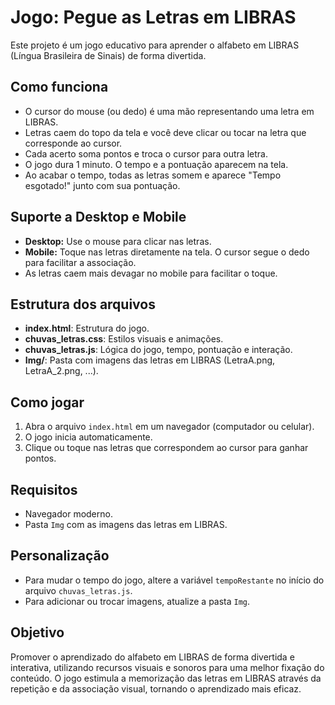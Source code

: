 # Jogo: Pegue as Letras em LIBRAS

Este projeto é um jogo educativo para aprender o alfabeto em LIBRAS (Língua Brasileira de Sinais) de forma divertida.

## Como funciona

- O cursor do mouse (ou dedo) é uma mão representando uma letra em LIBRAS.
- Letras caem do topo da tela e você deve clicar ou tocar na letra que corresponde ao cursor.
- Cada acerto soma pontos e troca o cursor para outra letra.
- O jogo dura 1 minuto. O tempo e a pontuação aparecem na tela.
- Ao acabar o tempo, todas as letras somem e aparece "Tempo esgotado!" junto com sua pontuação.

## Suporte a Desktop e Mobile

- **Desktop:** Use o mouse para clicar nas letras.
- **Mobile:** Toque nas letras diretamente na tela. O cursor segue o dedo para facilitar a associação.
- As letras caem mais devagar no mobile para facilitar o toque.

## Estrutura dos arquivos

- **index.html**: Estrutura do jogo.
- **chuvas_letras.css**: Estilos visuais e animações.
- **chuvas_letras.js**: Lógica do jogo, tempo, pontuação e interação.
- **Img/**: Pasta com imagens das letras em LIBRAS (LetraA.png, LetraA_2.png, ...).

## Como jogar

1. Abra o arquivo `index.html` em um navegador (computador ou celular).
2. O jogo inicia automaticamente.
3. Clique ou toque nas letras que correspondem ao cursor para ganhar pontos.

## Requisitos

- Navegador moderno.
- Pasta `Img` com as imagens das letras em LIBRAS.

## Personalização

- Para mudar o tempo do jogo, altere a variável `tempoRestante` no início do arquivo `chuvas_letras.js`.
- Para adicionar ou trocar imagens, atualize a pasta `Img`.

## Objetivo

Promover o aprendizado do alfabeto em LIBRAS de forma divertida e interativa, utilizando recursos visuais e sonoros para uma melhor fixação do conteúdo. O jogo estimula a memorização das letras em LIBRAS através da repetição e da associação visual, tornando o aprendizado mais eficaz.